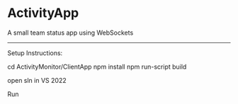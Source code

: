 # ActivityApp
A small team status app using WebSockets
_________________________________________

Setup Instructions:

cd ActivityMonitor/ClientApp
npm install
npm run-script build

open sln in VS 2022

Run
